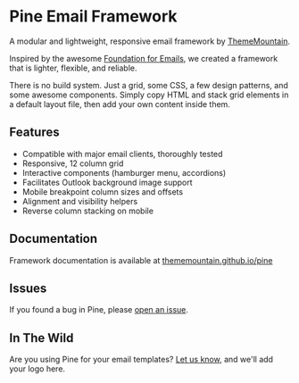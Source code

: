 # Pine Email Framework

A modular and lightweight, responsive email framework by [ThemeMountain](http://thememountain.com/).

Inspired by the awesome [Foundation for Emails](https://github.com/zurb/foundation-emails), we created a framework that is lighter, flexible, and reliable.

There is no build system. Just a grid, some CSS, a few design patterns, and some awesome components.
Simply copy HTML and stack grid elements in a default layout file, then add your own content inside them.

## Features

- Compatible with major email clients, thoroughly tested
- Responsive, 12 column grid
- Interactive components (hamburger menu, accordions)
- Facilitates Outlook background image support
- Mobile breakpoint column sizes and offsets
- Alignment and visibility helpers
- Reverse column stacking on mobile


## Documentation

Framework documentation is available at [thememountain.github.io/pine](https://thememountain.github.io/pine/)

## Issues

If you found a bug in Pine, please [open an issue](https://github.com/ThemeMountain/tm-pine/issues).

## In The Wild

Are you using Pine for your email templates? [Let us know](mailto:info@thememountain.com), and we'll add your logo here.
